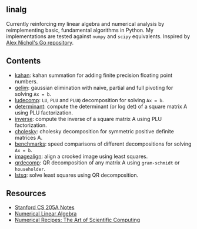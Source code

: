 ## linalg

Currently reinforcing my linear algebra and numerical analysis by reimplementing basic, fundamental algorithms in Python. My implementations are tested against `numpy` and `scipy` equivalents. Inspired by [Alex Nichol's Go repository](https://github.com/unixpickle/num-analysis).

## Contents

- [kahan](https://github.com/kevinzakka/linalg/tree/master/kahan): kahan summation for adding finite precision floating point numbers.
- [gelim](https://github.com/kevinzakka/linalg/tree/master/gelim): gaussian elimination with naive, partial and full pivoting for solving `Ax = b`.
- [ludecomp](https://github.com/kevinzakka/linalg/tree/master/ludecomp): `LU`, `PLU` and `PLUQ` decomposition for solving `Ax = b`.
- [determinant](https://github.com/kevinzakka/linalg/blob/master/ludecomp/determinant.py): compute the determinant (or log det) of a square matrix A using PLU factorization.
- [inverse](https://github.com/kevinzakka/linalg/tree/master/inverse): compute the inverse of a square matrix A using PLU factorization.
- [cholesky](https://github.com/kevinzakka/linalg/tree/master/cholesky): cholesky decomposition for symmetric positive definite matrices A.
- [benchmarks](https://github.com/kevinzakka/linalg/tree/master/benchmarks): speed comparisons of different decompositions for solving `Ax = b`.
- [imagealign](https://github.com/kevinzakka/linalg/tree/master/imagealign): align a crooked image using least squares.
- [qrdecomp](https://github.com/kevinzakka/linalg/tree/master/qrdecomp): QR decomposition of any matrix A using `gram-schmidt` or `householder`.
- [lstsq](https://github.com/kevinzakka/linalg/tree/master/lstsq): solve least squares using QR decomposition.

## Resources

- [Stanford CS 205A Notes](https://graphics.stanford.edu/courses/cs205a-13-fall/assets/notes/cs205a_notes.pdf)
- [Numerical Linear Algebra](https://www.amazon.com/Numerical-Linear-Algebra-Lloyd-Trefethen/dp/0898713617)
- [Numerical Recipes: The Art of Scientific Computing](http://numerical.recipes/)